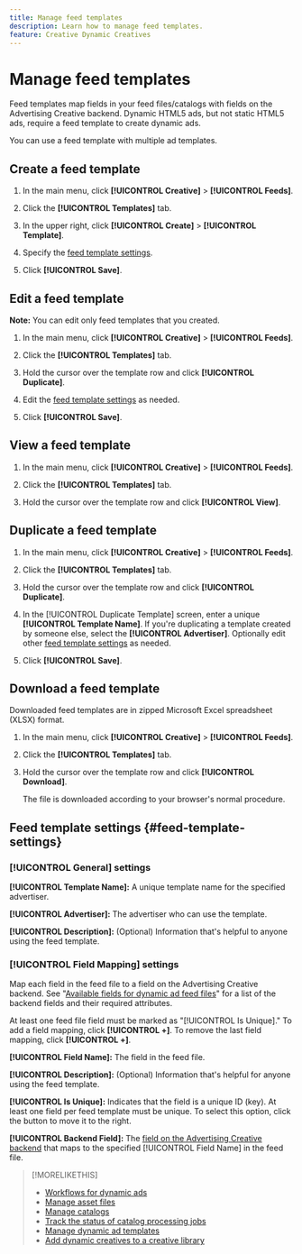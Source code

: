 ```yaml
---
title: Manage feed templates
description: Learn how to manage feed templates.
feature: Creative Dynamic Creatives
---
```

# Manage feed templates

<!-- I have a "Retail" feed template that was created by rkarthik@adobe. Ask product if this is available to all clients or just internal.  -->

<!-- We have a finite set of supported fields on the backend. I need to include that info in an appendix. -->

Feed templates map fields in your feed files/catalogs with fields on the Advertising Creative backend. Dynamic HTML5 ads, but not static HTML5 ads, require a feed template to create dynamic ads.

You can use a feed template with multiple ad templates.

## Create a feed template

1. In the main menu, click **[!UICONTROL Creative]** > **[!UICONTROL Feeds]**.

1. Click the **[!UICONTROL Templates]** tab.

1. In the upper right, click  **[!UICONTROL Create]** >  **[!UICONTROL Template]**.

1. Specify the [feed template settings](#feed-template-settings).

1. Click **[!UICONTROL Save]**.

## Edit a feed template

**Note:** You can edit only feed templates that you created.

1. In the main menu, click **[!UICONTROL Creative]** > **[!UICONTROL Feeds]**.

1. Click the **[!UICONTROL Templates]** tab.

1. Hold the cursor over the template row and click **[!UICONTROL Duplicate]**.

1. Edit the [feed template settings](#feed-template-settings) as needed.

1. Click **[!UICONTROL Save]**.

## View a feed template

1. In the main menu, click **[!UICONTROL Creative]** > **[!UICONTROL Feeds]**.

1. Click the **[!UICONTROL Templates]** tab.

1. Hold the cursor over the template row and click **[!UICONTROL View]**.

## Duplicate a feed template

1. In the main menu, click **[!UICONTROL Creative]** > **[!UICONTROL Feeds]**.

1. Click the **[!UICONTROL Templates]** tab.

1. Hold the cursor over the template row and click **[!UICONTROL Duplicate]**.

1. In the [!UICONTROL Duplicate Template] screen, enter a unique **[!UICONTROL Template Name]**. If you're duplicating a template created by someone else, select the **[!UICONTROL Advertiser]**. Optionally edit other [feed template settings](#feed-template-settings) as needed.

1. Click **[!UICONTROL Save]**.

## Download a feed template

Downloaded feed templates are in zipped Microsoft Excel spreadsheet (XLSX) format.

1. In the main menu, click **[!UICONTROL Creative]** > **[!UICONTROL Feeds]**.

1. Click the **[!UICONTROL Templates]** tab.

1. Hold the cursor over the template row and click **[!UICONTROL Download]**.

   The file is downloaded according to your browser's normal procedure.

## Feed template settings {#feed-template-settings}

### [!UICONTROL General] settings

**[!UICONTROL Template Name]:** A unique template name for the specified advertiser.

**[!UICONTROL Advertiser]:** The advertiser who can use the template.

**[!UICONTROL Description]:** (Optional) Information that's helpful to anyone using the feed template.

### [!UICONTROL Field Mapping] settings

Map each field in the feed file to a field on the Advertising Creative backend. See "[Available fields for dynamic ad feed files](/help/creative/appendix-available-feed-fields.md)" for a list of the backend fields and their required attributes.<!-- Check w/product: What is displayed where in the UI/reports and published ads? -->

At least one feed file field must be marked as "[!UICONTROL Is Unique]." To add a field mapping, click **[!UICONTROL +]**. To remove the last field mapping, click **[!UICONTROL +]**.

**[!UICONTROL Field Name]:** The field in the feed file.

**[!UICONTROL Description]:** (Optional) Information that's helpful for anyone using the feed template.

**[!UICONTROL Is Unique]:** Indicates that the field is a unique ID (key). At least one field per feed template must be unique. To select this option, click the button to move it to the right.<!-- **Note: The unique identifier is different from the feed "trigger" in experience settings. -->

**[!UICONTROL Backend Field]:** The [field on the Advertising Creative backend](/help/creative/appendix-available-feed-fields.md) that maps to the specified [!UICONTROL Field Name] in the feed file.

>[!MORELIKETHIS]
>
>* [Workflows for dynamic ads](/help/creative/introduction/workflow-dynamic-ads.md)
>* [Manage asset files](/help/creative/feeds/asset-manage.md)
>* [Manage catalogs](/help/creative/feeds/catalog-manage.md)
>* [Track the status of catalog processing jobs](/help/creative/feeds/job-status-track.md)
>* [Manage dynamic ad templates](/help/creative/ad-templates/ad-template-manage.md)
>* [Add dynamic creatives to a creative library](/help/creative/creative-libraries/creative-add-dynamic.md)
